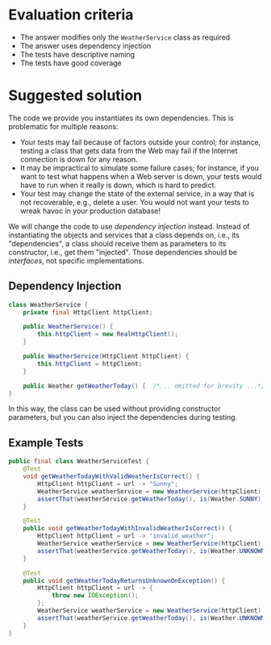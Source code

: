 # Evaluation criteria

- The answer modifies only the `WeatherService` class as required
- The answer uses dependency injection
- The tests have descriptive naming
- The tests have good coverage


# Suggested solution

The code we provide you instantiates its own dependencies. This is problematic for multiple reasons:

- Your tests may fail because of factors outside your control; for instance, testing a class that gets data from the Web may
  fail if the Internet connection is down for any reason.
- It may be impractical to simulate some failure cases; for instance, if you want to test what happens when a Web server
  is down, your tests would have to run when it really is down, which is hard to predict.
- Your test may change the state of the external service, in a way that is not recoverable, e.g., delete a user. You
  would not want your tests to wreak havoc in your production database!

We will change the code to use _dependency injection_ instead.
Instead of instantiating the objects and services that a class depends on, i.e., its "dependencies",
a class should receive them as parameters to its constructor, i.e., get them "injected".
Those dependencies should be _interfaces_, not specific implementations.

## Dependency Injection
```java
class WeatherService {
    private final HttpClient httpClient;

    public WeatherService() {
        this.httpClient = new RealHttpClient();
    }

    public WeatherService(HttpClient httpClient) {
        this.httpClient = httpClient;
    }

    public Weather getWeatherToday() {  /*... omitted for brevity ...*/}
}
```

In this way, the class can be used without providing constructor parameters, but you can also inject the dependencies
during testing.

## Example Tests

```Java
public final class WeatherServiceTest {
    @Test
    void getWeatherTodayWithValidWeatherIsCorrect() {
        HttpClient httpClient = url -> "Sunny";
        WeatherService weatherService = new WeatherService(httpClient);
        assertThat(weatherService.getWeatherToday(), is(Weather.SUNNY));
    }

    @Test
    public void getWeatherTodayWithInvalidWeatherIsCorrect() {
        HttpClient httpClient = url -> "invalid_weather";
        WeatherService weatherService = new WeatherService(httpClient);
        assertThat(weatherService.getWeatherToday(), is(Weather.UNKNOWN));
    }

    @Test
    public void getWeatherTodayReturnsUnknownOnException() {
        HttpClient httpClient = url -> {
            throw new IOException();
        };
        WeatherService weatherService = new WeatherService(httpClient);
        assertThat(weatherService.getWeatherToday(), is(Weather.UNKNOWN));
    }
}
```
